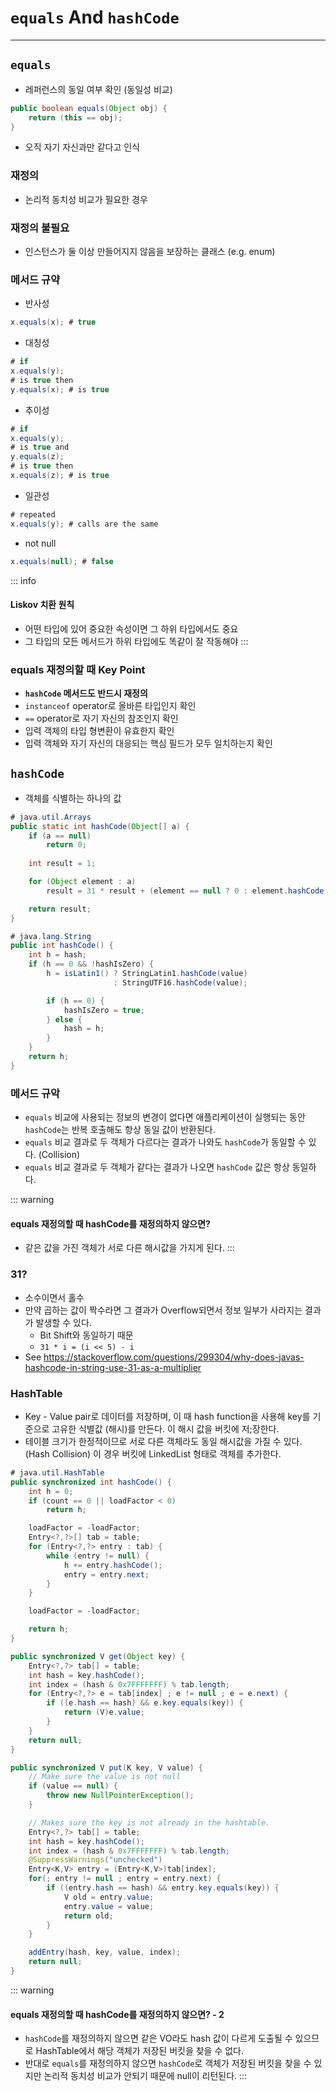 # `equals` And `hashCode`

---

## `equals`

- 레퍼런스의 동일 여부 확인 (동일성 비교)

```java
public boolean equals(Object obj) {
    return (this == obj);
}
```

- 오직 자기 자신과만 같다고 인식

### 재정의

- 논리적 동치성 비교가 필요한 경우

### 재정의 불필요

- 인스턴스가 둘 이상 만들어지지 않음을 보장하는 클래스 (e.g. enum)

### 메서드 규약

- 반사성
```java
x.equals(x); # true
```

- 대칭성
```java
# if
x.equals(y);
# is true then
y.equals(x); # is true
```

- 추이성
```java
# if
x.equals(y);
# is true and
y.equals(z);
# is true then
x.equals(z); # is true
```

- 일관성
```java
# repeated
x.equals(y); # calls are the same
```

- not null
```java
x.equals(null); # false
```

::: info
#### Liskov 치환 원칙
- 어떤 타입에 있어 중요한 속성이면 그 하위 타입에서도 중요
- 그 타입의 모든 메서드가 하위 타입에도 똑같이 잘 작동해야
:::

### equals 재정의할 때 Key Point
- **`hashCode` 메서드도 반드시 재정의**
- `instanceof` operator로 올바른 타입인지 확인
- `==` operator로 자기 자신의 참조인지 확인
- 입력 객체의 타입 형변환이 유효한지 확인
- 입력 객체와 자기 자신의 대응되는 핵심 필드가 모두 일치하는지 확인

## `hashCode`

- 객체를 식별하는 하나의 값

```java
# java.util.Arrays
public static int hashCode(Object[] a) {
    if (a == null)
        return 0;
    
    int result = 1;

    for (Object element : a)
        result = 31 * result + (element == null ? 0 : element.hashCode());

    return result;
}

# java.lang.String
public int hashCode() {
    int h = hash;
    if (h == 0 && !hashIsZero) {
        h = isLatin1() ? StringLatin1.hashCode(value)
                       : StringUTF16.hashCode(value);

        if (h == 0) {
            hashIsZero = true;
        } else {
            hash = h;
        }
    }
    return h;
}
```

### 메서드 규악
- `equals` 비교에 사용되는 정보의 변경이 없다면 애플리케이션이 실행되는 동안 `hashCode`는 반복 호출해도 항상 동일 값이 반환된다.
- `equals` 비교 결과로 두 객체가 다르다는 결과가 나와도 `hashCode`가 동일할 수 있다. (Collision)
- `equals` 비교 결과로 두 객체가 같다는 결과가 나오면 `hashCode` 값은 항상 동일하다.

::: warning
#### equals 재정의할 때 hashCode를 재정의하지 않으면?
- 같은 값을 가진 객체가 서로 다른 해시값을 가지게 된다.
:::

### 31?

- 소수이면서 홀수
- 만약 곱하는 값이 짝수라면 그 결과가 Overflow되면서 정보 일부가 사라지는 결과가 발생할 수 있다.
  - Bit Shift와 동일하기 때문
  - `31 * i = (i << 5) - i`
- See https://stackoverflow.com/questions/299304/why-does-javas-hashcode-in-string-use-31-as-a-multiplier


### HashTable

- Key - Value pair로 데이터를 저장하며, 이 때 hash function을 사용해 key를 기준으로 고유한 식별값 (해시)를 만든다. 이 해시 값을 버킷에 저;장한다.
- 테이블 크기가 한정적이므로 서로 다른 객체라도 동일 해시값을 가질 수 있다. (Hash Collision) 이 경우 버킷에 LinkedList 형태로 객체를 추가한다.

```java
# java.util.HashTable
public synchronized int hashCode() {
    int h = 0;
    if (count == 0 || loadFactor < 0)
        return h;

    loadFactor = -loadFactor;
    Entry<?,?>[] tab = table;
    for (Entry<?,?> entry : tab) {
        while (entry != null) {
            h += entry.hashCode();
            entry = entry.next;
        }
    }

    loadFactor = -loadFactor;

    return h;
}

public synchronized V get(Object key) {
    Entry<?,?> tab[] = table;
    int hash = key.hashCode();
    int index = (hash & 0x7FFFFFFF) % tab.length;
    for (Entry<?,?> e = tab[index] ; e != null ; e = e.next) {
        if ((e.hash == hash) && e.key.equals(key)) {
            return (V)e.value;
        }
    }
    return null;
}

public synchronized V put(K key, V value) {
    // Make sure the value is not null
    if (value == null) {
        throw new NullPointerException();
    }

    // Makes sure the key is not already in the hashtable.
    Entry<?,?> tab[] = table;
    int hash = key.hashCode();
    int index = (hash & 0x7FFFFFFF) % tab.length;
    @SuppressWarnings("unchecked")
    Entry<K,V> entry = (Entry<K,V>)tab[index];
    for(; entry != null ; entry = entry.next) {
        if ((entry.hash == hash) && entry.key.equals(key)) {
            V old = entry.value;
            entry.value = value;
            return old;
        }
    }

    addEntry(hash, key, value, index);
    return null;
}
```

::: warning
#### equals 재정의할 때 hashCode를 재정의하지 않으면? - 2
- `hashCode`를 재정의하지 않으면 같은 VO라도 hash 값이 다르게 도출될 수 있으므로 HashTable에서 해당 객체가 저장된 버킷을 찾을 수 없다.
- 반대로 `equals`를 재정의하지 않으면 `hashCode`로 객체가 저장된 버킷을 찾을 수 있지만 논리적 동치성 비교가 안되기 때문에 null이 리턴된다.
:::
